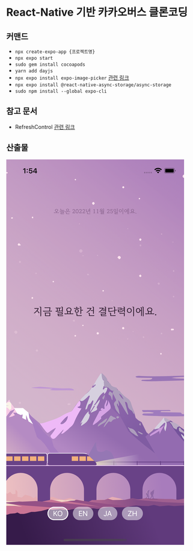 # React-Native 기반 카카오버스 클론코딩

## 커맨드

- `npx create-expo-app {프로젝트명}`
- `npx expo start`
- `sudo gem install cocoapods`
- `yarn add dayjs`
- `npx expo install expo-image-picker` [관련 링크](https://docs.expo.dev/versions/latest/sdk/imagepicker)
- `npx expo install @react-native-async-storage/async-storage`
- `sudo npm install --global expo-cli`

## 참고 문서

- RefreshControl [관련 링크](https://docs.expo.dev/versions/latest/react-native/refreshcontrol)

## 산출물

![result](/content/result.png)
